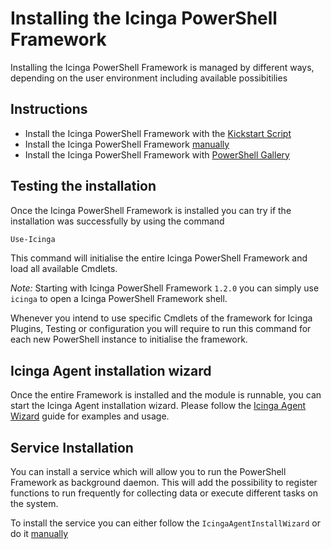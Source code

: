 Installing the Icinga PowerShell Framework
===

Installing the Icinga PowerShell Framework is managed by different ways, depending on the user environment including available possibitilies

Instructions
---

* Install the Icinga PowerShell Framework with the [Kickstart Script](installation/01-Kickstart-Script.md)
* Install the Icinga PowerShell Framework [manually](installation/02-Manual-Installation.md)
* Install the Icinga PowerShell Framework with [PowerShell Gallery](installation/03-PowerShell-Gallery-Installation.md)

Testing the installation
---

Once the Icinga PowerShell Framework is installed you can try if the installation was successfully by using the command

```powershell
Use-Icinga
```

This command will initialise the entire Icinga PowerShell Framework and load all available Cmdlets.

*Note:* Starting with Icinga PowerShell Framework `1.2.0` you can simply use `icinga` to open a Icinga PowerShell Framework shell.

Whenever you intend to use specific Cmdlets of the framework for Icinga Plugins, Testing or configuration you will require to run this command for each new PowerShell instance to initialise the framework.

Icinga Agent installation wizard
---

Once the entire Framework is installed and the module is runnable, you can start the Icinga Agent installation wizard. Please follow the [Icinga Agent Wizard](installation/04-Icinga-Agent-Wizard.md) guide for examples and usage.

Service Installation
---

You can install a service which will allow you to run the PowerShell Framework as background daemon. This will add the possibility to register functions to run frequently for collecting data or execute different tasks on the system.

To install the service you can either follow the `IcingaAgentInstallWizard` or do it [manually](service/01-Install-Service.md)
